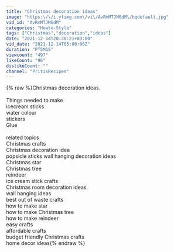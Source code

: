 ```yaml
---
title: "Christmas decoration ideas"
image: "https:\/\/i.ytimg.com\/vi\/AvRmMTJM6dM\/hqdefault.jpg"
vid_id: "AvRmMTJM6dM"
categories: "Howto-Style"
tags: ["Christmas","decoration","ideas"]
date: "2021-12-14T20:30:21+03:00"
vid_date: "2021-12-14T05:00:06Z"
duration: "PT5M1S"
viewcount: "497"
likeCount: "96"
dislikeCount: ""
channel: "PritisRecipes"
---
```

{% raw %}Christmas decoration ideas.<br /><br />Things needed to make<br />icecream sticks<br />water colour<br />stickers<br />Glue<br /><br />related topics<br />Christmas crafts<br />Christmas decoration idea<br />popsicle sticks wall hanging decoration ideas<br />Christmas star<br />Christmas tree<br />reindeer<br />ice cream stick crafts<br />Christmas room decoration ideas<br />wall hanging ideas<br />best out of waste crafts<br />how to make star<br />how to make Christmas tree<br />how to make reindeer<br />easy crafts<br />affordable crafts<br />budget friendly Christmas crafts<br />home decor ideas{% endraw %}
